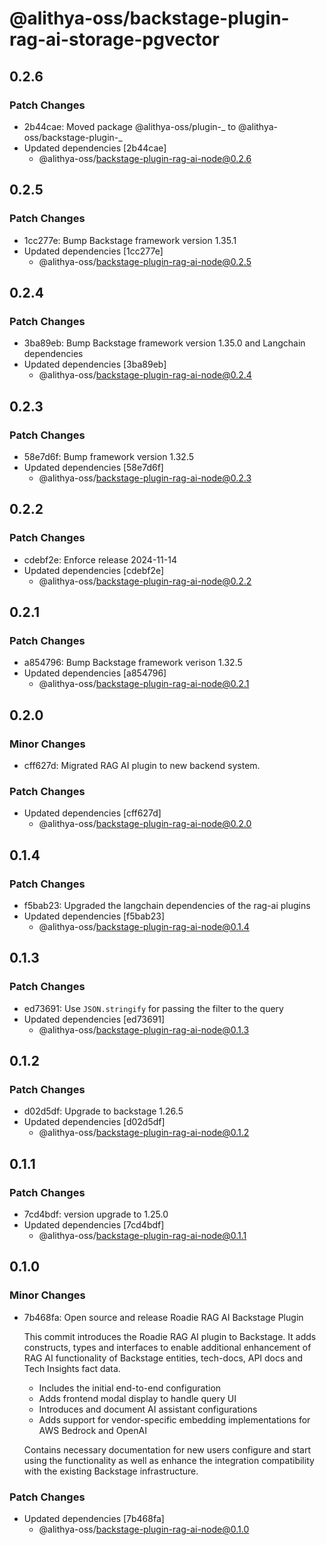 # @alithya-oss/backstage-plugin-rag-ai-storage-pgvector

## 0.2.6

### Patch Changes

- 2b44cae: Moved package @alithya-oss/plugin-_ to @alithya-oss/backstage-plugin-_
- Updated dependencies [2b44cae]
  - @alithya-oss/backstage-plugin-rag-ai-node@0.2.6

## 0.2.5

### Patch Changes

- 1cc277e: Bump Backstage framework version 1.35.1
- Updated dependencies [1cc277e]
  - @alithya-oss/backstage-plugin-rag-ai-node@0.2.5

## 0.2.4

### Patch Changes

- 3ba89eb: Bump Backstage framework version 1.35.0 and Langchain dependencies
- Updated dependencies [3ba89eb]
  - @alithya-oss/backstage-plugin-rag-ai-node@0.2.4

## 0.2.3

### Patch Changes

- 58e7d6f: Bump framework version 1.32.5
- Updated dependencies [58e7d6f]
  - @alithya-oss/backstage-plugin-rag-ai-node@0.2.3

## 0.2.2

### Patch Changes

- cdebf2e: Enforce release 2024-11-14
- Updated dependencies [cdebf2e]
  - @alithya-oss/backstage-plugin-rag-ai-node@0.2.2

## 0.2.1

### Patch Changes

- a854796: Bump Backstage framework verison 1.32.5
- Updated dependencies [a854796]
  - @alithya-oss/backstage-plugin-rag-ai-node@0.2.1

## 0.2.0

### Minor Changes

- cff627d: Migrated RAG AI plugin to new backend system.

### Patch Changes

- Updated dependencies [cff627d]
  - @alithya-oss/backstage-plugin-rag-ai-node@0.2.0

## 0.1.4

### Patch Changes

- f5bab23: Upgraded the langchain dependencies of the rag-ai plugins
- Updated dependencies [f5bab23]
  - @alithya-oss/backstage-plugin-rag-ai-node@0.1.4

## 0.1.3

### Patch Changes

- ed73691: Use `JSON.stringify` for passing the filter to the query
- Updated dependencies [ed73691]
  - @alithya-oss/backstage-plugin-rag-ai-node@0.1.3

## 0.1.2

### Patch Changes

- d02d5df: Upgrade to backstage 1.26.5
- Updated dependencies [d02d5df]
  - @alithya-oss/backstage-plugin-rag-ai-node@0.1.2

## 0.1.1

### Patch Changes

- 7cd4bdf: version upgrade to 1.25.0
- Updated dependencies [7cd4bdf]
  - @alithya-oss/backstage-plugin-rag-ai-node@0.1.1

## 0.1.0

### Minor Changes

- 7b468fa: Open source and release Roadie RAG AI Backstage Plugin

  This commit introduces the Roadie RAG AI plugin to Backstage. It adds constructs, types and interfaces to enable additional enhancement of RAG AI functionality of Backstage entities, tech-docs, API docs and Tech Insights fact data.

  - Includes the initial end-to-end configuration
  - Adds frontend modal display to handle query UI
  - Introduces and document AI assistant configurations
  - Adds support for vendor-specific embedding implementations for AWS Bedrock and OpenAI

  Contains necessary documentation for new users configure and start using the functionality as well as enhance the integration compatibility with the existing Backstage infrastructure.

### Patch Changes

- Updated dependencies [7b468fa]
  - @alithya-oss/backstage-plugin-rag-ai-node@0.1.0
